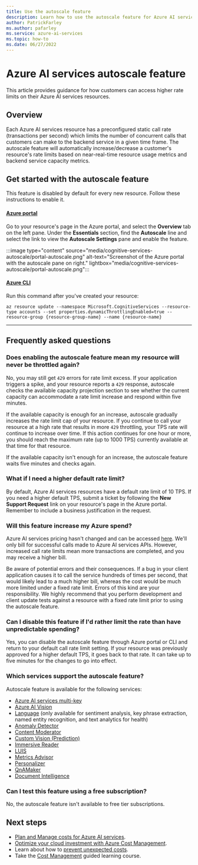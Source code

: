 ```yaml
---
title: Use the autoscale feature
description: Learn how to use the autoscale feature for Azure AI services to dynamically adjust the rate limit of your service.
author: PatrickFarley
ms.author: pafarley
ms.service: azure-ai-services
ms.topic: how-to
ms.date: 06/27/2022
---
```


# Azure AI services autoscale feature

This article provides guidance for how customers can access higher rate limits on their Azure AI services resources.

## Overview

Each Azure AI services resource has a preconfigured static call rate (transactions per second) which limits the number of concurrent calls that customers can make to the backend service in a given time frame. The autoscale feature will automatically increase/decrease a customer's resource's rate limits based on near-real-time resource usage metrics and backend service capacity metrics.

## Get started with the autoscale feature

This feature is disabled by default for every new resource. Follow these instructions to enable it.

#### [Azure portal](#tab/portal)

Go to your resource's page in the Azure portal, and select the **Overview** tab on the left pane. Under the **Essentials** section, find the **Autoscale** line and select the link to view the **Autoscale Settings** pane and enable the feature.

:::image type="content" source="media/cognitive-services-autoscale/portal-autoscale.png" alt-text="Screenshot of the Azure portal with the autoscale pane on right." lightbox="media/cognitive-services-autoscale/portal-autoscale.png":::

#### [Azure CLI](#tab/cli)

Run this command after you've created your resource:

```azurecli
az resource update --namespace Microsoft.CognitiveServices --resource-type accounts --set properties.dynamicThrottlingEnabled=true --resource-group {resource-group-name} --name {resource-name}

```

---

## Frequently asked questions

### Does enabling the autoscale feature mean my resource will never be throttled again?

No, you may still get `429` errors for rate limit excess. If your application triggers a spike, and your resource reports a `429` response, autoscale checks the available capacity projection section to see whether the current capacity can accommodate a rate limit increase and respond within five minutes.

If the available capacity is enough for an increase, autoscale gradually increases the rate limit cap of your resource. If you continue to call your resource at a high rate that results in more `429` throttling, your TPS rate will continue to increase over time. If this action continues for one hour or more, you should reach the maximum rate (up to 1000 TPS) currently available at that time for that resource.

If the available capacity isn't enough for an increase, the autoscale feature waits five minutes and checks again.

### What if I need a higher default rate limit?

By default, Azure AI services resources have a default rate limit of 10 TPS. If you need a higher default TPS, submit a ticket by following the **New Support Request** link on your resource's page in the Azure portal. Remember to include a business justification in the request.

### Will this feature increase my Azure spend? 

Azure AI services pricing hasn't changed and can be accessed [here](https://azure.microsoft.com/pricing/details/cognitive-services/). We'll only bill for successful calls made to Azure AI services APIs. However, increased call rate limits mean more transactions are completed, and you may receive a higher bill.

Be aware of potential errors and their consequences. If a bug in your client application causes it to call the service hundreds of times per second, that would likely lead to a much higher bill, whereas the cost would be much more limited under a fixed rate limit. Errors of this kind are your responsibility. We highly recommend that you perform development and client update tests against a resource with a fixed rate limit prior to using the autoscale feature.

### Can I disable this feature if I'd rather limit the rate than have unpredictable spending?

Yes, you can disable the autoscale feature through Azure portal or CLI and return to your default call rate limit setting. If your resource was previously approved for a higher default TPS, it goes back to that rate. It can take up to five minutes for the changes to go into effect.

### Which services support the autoscale feature?

Autoscale feature is available for the following services:

* [Azure AI services multi-key](./multi-service-resource.md?pivots=azportal)
* [Azure AI Vision](computer-vision/index.yml)
* [Language](language-service/overview.md) (only available for sentiment analysis, key phrase extraction, named entity recognition, and text analytics for health)
* [Anomaly Detector](anomaly-detector/overview.md)
* [Content Moderator](content-moderator/overview.md)
* [Custom Vision (Prediction)](custom-vision-service/overview.md)
* [Immersive Reader](immersive-reader/overview.md)
* [LUIS](luis/what-is-luis.md)
* [Metrics Advisor](metrics-advisor/overview.md)
* [Personalizer](personalizer/what-is-personalizer.md)
* [QnAMaker](qnamaker/overview/overview.md)
* [Document Intelligence](document-intelligence/overview.md?tabs=v3-0)

### Can I test this feature using a free subscription?

No, the autoscale feature isn't available to free tier subscriptions.

## Next steps

* [Plan and Manage costs for Azure AI services](ai-studio/how-to/costs-plan-manage.md).
* [Optimize your cloud investment with Azure Cost Management](../cost-management-billing/costs/cost-mgt-best-practices.md?WT.mc_id=costmanagementcontent_docsacmhorizontal_-inproduct-learn).
* Learn about how to [prevent unexpected costs](../cost-management-billing/cost-management-billing-overview.md?WT.mc_id=costmanagementcontent_docsacmhorizontal_-inproduct-learn).
* Take the [Cost Management](/training/paths/control-spending-manage-bills?WT.mc_id=costmanagementcontent_docsacmhorizontal_-inproduct-learn) guided learning course.
